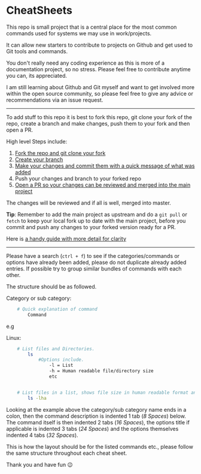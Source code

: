 # CheatSheets

This repo is small project that is a central place for the most common commands used for systems we may use in work/projects.

It can allow new starters to contribute to projects on Github and get used to Git tools and commands.

You don't really need any coding experience as this is more of a documentation project, so no stress. Please feel free to contribute anytime you can, its appreciated.

I am still learning about Github and Git myself and want to get involved more within the open source community, so please feel free to give any advice or recommendations via an issue request.

---

To add stuff to this repo it is best to fork this repo, git clone your fork of the repo, create a branch and make changes, push them to your fork and then open a PR.

High level Steps include:

1. [Fork the repo and git clone your fork](https://docs.github.com/en/get-started/quickstart/contributing-to-projects)
2. [Create your branch](https://www.atlassian.com/git/tutorials/using-branches)
3. [Make your changes and commit them with a quick message of what was added](https://www.atlassian.com/git/tutorials/saving-changes/git-commit)
4. Push your changes and branch to your forked repo
5. [Open a PR so your changes can be reviewed and merged into the main project](https://docs.github.com/en/pull-requests/collaborating-with-pull-requests/proposing-changes-to-your-work-with-pull-requests/creating-a-pull-request)

The changes will be reviewed and if all is well, merged into master.

**Tip**: Remember to add the main project as upstream and do a `git pull` or `fetch` to keep your local fork up to date with the main project, before you commit and push any changes to your forked version ready for a PR.

Here is [a handy guide with more detail for clarity](https://stefanbauer.me/articles/how-to-keep-your-git-fork-up-to-date)

---

Please have a search (`ctrl + f`) to see if the categories/commands or options have already been added, please do not duplicate already added entries. If possible try to group similar bundles of commands with each other.

The structure should be as followed.

Category or sub category:

```bash
    # Quick explanation of command
    	Command
```

e.g

Linux:

```bash
    # List files and Directories.
    	ls
    		#Options include.
    			-l = List
    			-h = Human readable file/directory size
    			etc


    # List files in a list, shows file size in human readable format and shows hidden files.
    	ls -lha
```

Looking at the example above the category/sub category name ends in a colon, then the command description is indented 1 tab (_8 Spaces_) below. The command itself is then indented 2 tabs (_16 Spaces_), the options title if applicable is indented 3 tabs (_24 Spaces_) and the options themselves indented 4 tabs (_32 Spaces_).

This is how the layout should be for the listed commands etc., please follow the same structure throughout each cheat sheet.

Thank you and have fun 😉
